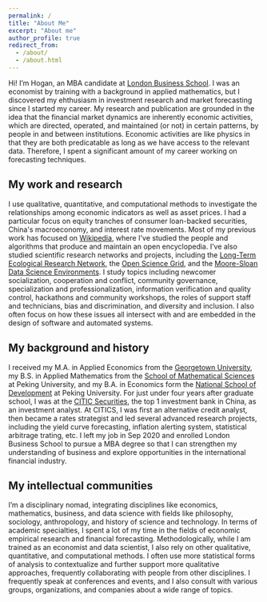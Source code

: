 ```yaml
---
permalink: /
title: "About Me"
excerpt: "About me"
author_profile: true
redirect_from: 
  - /about/
  - /about.html
---
```


Hi! I’m Hogan, an MBA candidate at [London Business School](https://www.london.edu/masters-degrees/mba/). I was an economist by training with a background in applied mathematics, but I discovered my ehthusiasm in investment research and market forecasting since I started my career. My research and publication are  grounded in the idea that the financial market dynamics are inherently economic activities, which are directed, operated, and maintained (or not) in certain patterns, by people in and between institutions. Economic activities are like physics in that they are both predicatable as long as we have access to the relevant data. Therefore, I spent a significant amount of my career working on forecasting techniques.

## My work and research
I use qualitative, quantitative, and computational methods to investigate the relationships among economic indicators as well as asset prices. I had a particular focus on equity tranches of consumer loan-backed securities, China's macroeconomy, and interest rate movements. Most of my previous work has focused on [Wikipedia](http://enwp.org/Wikipedia), where I've studied the people and algorithms that produce and maintain an open encyclopedia. I’ve also studied scientific research networks and projects, including the [Long-Term Ecological Research Network](https://lternet.edu/), the [Open Science Grid](https://www.opensciencegrid.org/), and the [Moore-Sloan Data Science Environments](http://msdse.org/). I study topics including newcomer socialization, cooperation and conflict, community governance, specialization and professionalization, information verification and quality control, hackathons and community workshops, the roles of support staff and technicians, bias and discrimination, and diversity and inclusion. I also often focus on how these issues all intersect with and are embedded in the design of software and automated systems.

## My background and history
I received my M.A. in Applied Economics from the [Georgetown University](https://econ.georgetown.edu/academics/masters-programs-in-economics/masters-in-applied-economics/), my B.S. in Applied Mathematics from the [School of Mathematical Sciences](http://english.math.pku.edu.cn/) at Peking University, and my B.A. in Economics form the [National School of Development](https://en.nsd.pku.edu.cn/) at Peking University. For just under four years after graduate school, I was at the [CITIC Securities](http://www.cs.ecitic.com/newsite/en/CorporateInformation/aboutciticsecurities/201710/t20171016_61176.html), the top 1 investment bank in China, as an investment analyst. At CITICS, I was first an alternative credit analyst, then became a rates strategist and led several advanced research projects, including the  yield curve forecasting, inflation alerting system, statistical arbitrage trating, etc. I left my job in Sep 2020 and enrolled London Business School to pursue a MBA degree so that I can strengthen my understanding of business and explore opportunities in the international financial industry.

## My intellectual communities
I’m a disciplinary nomad, integrating disciplines like economics, mathematics, business, and data science with fields like philosophy, sociology, anthropology, and history of science and technology. In terms of academic specialties, I spent a lot of my time in the fields of economic empirical research and financial forecasting. Methodologically, while I am trained as an economist and data scientist, I also rely on other qualitative, quantitative, and computational methods. I often use more statistical forms of analysis to contextualize and further support more qualitative approaches, frequently collaborating with people from other disciplines. I frequently speak at conferences and events, and I also consult with various groups, organizations, and companies about a wide range of topics.
